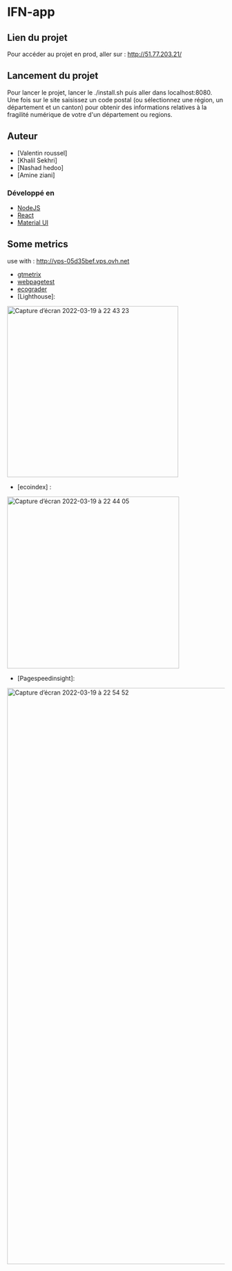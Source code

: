 # IFN-app


## Lien du projet

Pour accéder au projet en prod, aller sur : http://51.77.203.21/


## Lancement du projet 

Pour lancer le projet, lancer le ./install.sh puis aller dans localhost:8080.
Une fois sur le site saisissez un code postal (ou sélectionnez une région, un département et un canton) pour obtenir des informations relatives à la fragilité numérique de votre d'un département ou regions.

## Auteur

* [Valentin roussel]
* [Khalil Sekhri]
* [Nashad hedoo]
* [Amine ziani]

### Développé en 

* [NodeJS](https://nodejs.org)
* [React](https://reactjs.org)
* [Material UI](https://material-ui.com/)

## Some metrics

use with : http://vps-05d35bef.vps.ovh.net

* [gtmetrix](https://gtmetrix.com/reports/51.77.203.21/mGXzIbqb/)
* [webpagetest](https://www.webpagetest.org/result/220319_BiDc01_AA4/)
* [ecograder](https://bit.ly/3JpTfSP)
* [Lighthouse]:
<img width="396" alt="Capture d’écran 2022-03-19 à 22 43 23" src="https://user-images.githubusercontent.com/1733380/159139697-831761de-ccc7-44e4-b3e6-e0f7e75909c4.png">


* [ecoindex] :
<img width="398" alt="Capture d’écran 2022-03-19 à 22 44 05" src="https://user-images.githubusercontent.com/1733380/159139703-c9940a32-403e-4ad3-8910-c4137e56b03a.png">

* [Pagespeedinsight]:

<img width="1334" alt="Capture d’écran 2022-03-19 à 22 54 52" src="https://user-images.githubusercontent.com/1733380/159139723-15fe4edf-9456-4261-bd45-8a40be904dab.png">




